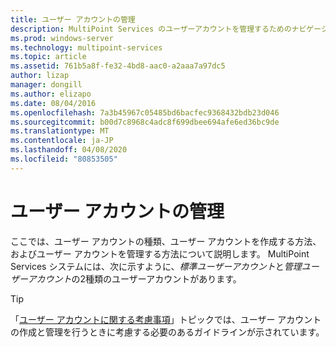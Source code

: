 ```yaml
---
title: ユーザー アカウントの管理
description: MultiPoint Services のユーザーアカウントを管理するためのナビゲーションの概要
ms.prod: windows-server
ms.technology: multipoint-services
ms.topic: article
ms.assetid: 761b5a8f-fe32-4bd8-aac0-a2aaa7a97dc5
author: lizap
manager: dongill
ms.author: elizapo
ms.date: 08/04/2016
ms.openlocfilehash: 7a3b45967c05485bd6bacfec9368432bdb23d046
ms.sourcegitcommit: b00d7c8968c4adc8f699dbee694afe6ed36bc9de
ms.translationtype: MT
ms.contentlocale: ja-JP
ms.lasthandoff: 04/08/2020
ms.locfileid: "80853505"
---
```

# <a name="manage-user-accounts"></a>ユーザー アカウントの管理
ここでは、ユーザー アカウントの種類、ユーザー アカウントを作成する方法、およびユーザー アカウントを管理する方法について説明します。 MultiPoint Services システムには、次に示すように、*標準ユーザーアカウント*と*管理ユーザーアカウント*の2種類のユーザーアカウントがあります。  
  
> [!TIP]  
> 「[ユーザー アカウントに関する考慮事項](User-Account-Considerations.md)」トピックでは、ユーザー アカウントの作成と管理を行うときに考慮する必要のあるガイドラインが示されています。 